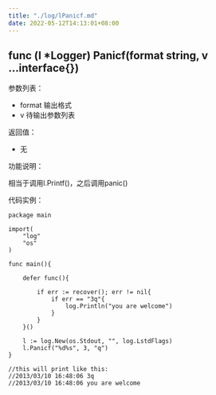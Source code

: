 ```yaml
---
title: "./log/lPanicf.md"
date: 2022-05-12T14:13:01+08:00
---
```

## func (l *Logger) Panicf(format string, v ...interface{})

参数列表：

- format 	输出格式
- v			待输出参数列表

返回值：

- 无

功能说明：

相当于调用l.Printf()，之后调用panic()

代码实例：

	package main

	import(
		"log"
		"os"
	)

	func main(){

		defer func(){

			if err := recover(); err != nil{
				if err == "3q"{
					log.Println("you are welcome")
				}
			}
		}()

		l := log.New(os.Stdout, "", log.LstdFlags)
		l.Panicf("%d%s", 3, "q")
	}

	//this will print like this:
	//2013/03/10 16:48:06 3q
	//2013/03/10 16:48:06 you are welcome


